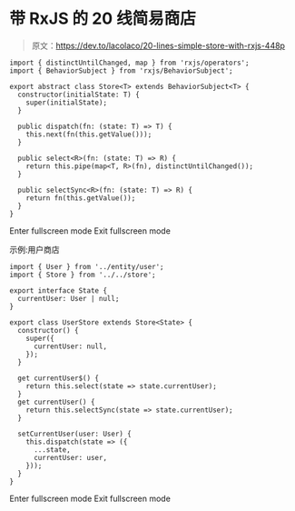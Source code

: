 # 带 RxJS 的 20 线简易商店

> 原文：<https://dev.to/lacolaco/20-lines-simple-store-with-rxjs-448p>

```
import { distinctUntilChanged, map } from 'rxjs/operators';
import { BehaviorSubject } from 'rxjs/BehaviorSubject';

export abstract class Store<T> extends BehaviorSubject<T> {
  constructor(initialState: T) {
    super(initialState);
  }

  public dispatch(fn: (state: T) => T) {
    this.next(fn(this.getValue()));
  }

  public select<R>(fn: (state: T) => R) {
    return this.pipe(map<T, R>(fn), distinctUntilChanged());
  }

  public selectSync<R>(fn: (state: T) => R) {
    return fn(this.getValue());
  }
} 
```

Enter fullscreen mode Exit fullscreen mode

示例:用户商店

```
import { User } from '../entity/user';
import { Store } from '../../store';

export interface State {
  currentUser: User | null;
}

export class UserStore extends Store<State> {
  constructor() {
    super({
      currentUser: null,
    });
  }

  get currentUser$() {
    return this.select(state => state.currentUser);
  }
  get currentUser() {
    return this.selectSync(state => state.currentUser);
  }

  setCurrentUser(user: User) {
    this.dispatch(state => ({
      ...state,
      currentUser: user,
    }));
  }
} 
```

Enter fullscreen mode Exit fullscreen mode
